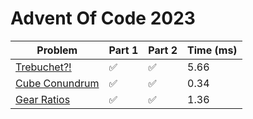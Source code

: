 # Advent Of Code 2023

| Problem | Part 1 | Part 2 | Time (ms) |
|-----|--------|--------|------|
|[Trebuchet?!](https://adventofcode.com/2023/day/1)|✅|✅|5.66|
|[Cube Conundrum](https://adventofcode.com/2023/day/2)|✅|✅|0.34|
|[Gear Ratios](https://adventofcode.com/2023/day/3)|✅|✅|1.36|